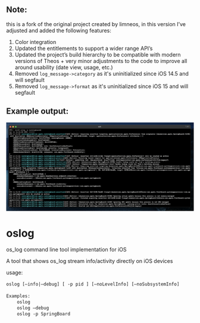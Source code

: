 ## Note:
this is a fork of the original project created by limneos, in this version I’ve adjusted and added the following features:

 1. Color integration
 2. Updated the entitlements to support a wider range API’s
 3. Updated the project’s build hierarchy to be compatible with modern versions of Theos + very minor adjustments to the code to improve all around usability (date view, usage, etc.)
 4. Removed `log_message->category` as it's uninitialized since iOS 14.5 and will segfault
 5. Removed `log_message->format` as it's uninitialized since iOS 15 and will segfault

## Example output:
![](assets/IMG_1.png)

# oslog
os_log command line tool implementation for iOS

A tool that shows os_log stream info/activity directly on iOS devices

usage:

	oslog [—info|—debug] [ -p pid ] [—noLevelInfo] [—noSubsystemInfo]

	Examples:
		oslog 
		oslog —debug
		oslog -p SpringBoard


